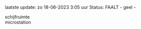 laatste update: 
zo 18-06-2023  3:05   uur 
Status: FAALT - geel - 
<div class="service Y">schijfruimte</div><div class="service R">microstation</div>